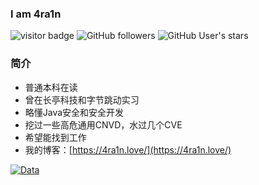 ### I am 4ra1n
![visitor badge](https://visitor-badge.glitch.me/badge?page_id=4ra1n.4ra1n)
![GitHub followers](https://img.shields.io/github/followers/EmYiQing?style=social)   ![GitHub User's stars](https://img.shields.io/github/stars/EmYiQing?style=social)   
### 简介
- 普通本科在读
- 曾在长亭科技和字节跳动实习
- 略懂Java安全和安全开发
- 挖过一些高危通用CNVD，水过几个CVE
- 希望能找到工作
- 我的博客：[https://4ra1n.love/](https://4ra1n.love/)

[![Data](https://github-readme-stats.vercel.app/api?username=EmYiQing)]()

